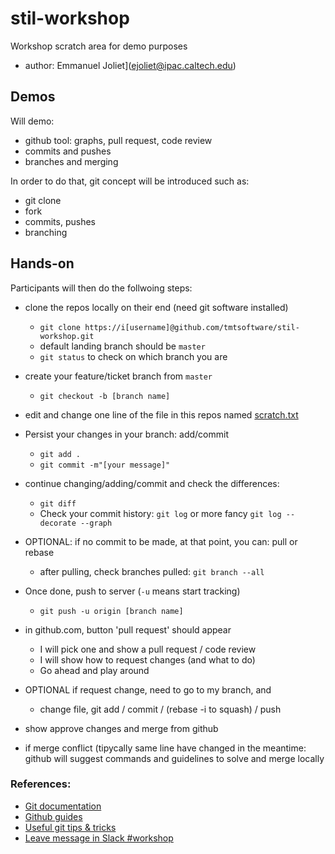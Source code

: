 # stil-workshop
Workshop scratch area for demo purposes

* author: Emmanuel Joliet](ejoliet@ipac.caltech.edu)

## Demos

Will demo:

* github tool: graphs, pull request, code review
* commits and pushes
* branches and merging

In order to do that, git concept will be introduced such as:

* git clone
* fork
* commits, pushes
* branching

## Hands-on

Participants will then do the follwoing steps:

* clone the repos locally on their end (need git software installed)
  * `git clone https://i[username]@github.com/tmtsoftware/stil-workshop.git`   
  * default landing branch should be `master`
   * `git status` to check on which branch you are

* create your feature/ticket branch from `master` 
  * `git checkout -b [branch name]`
* edit and change one line of the file in this repos named [scratch.txt](scratch.txt)
* Persist your changes in your branch: add/commit
  * `git add .`
  * `git commit -m"[your message]"`
* continue changing/adding/commit and check the differences:
  * `git diff`
  * Check your commit history: `git log` or more fancy `git log --decorate --graph`

* OPTIONAL: if no commit to be made, at that point, you can: pull or rebase
  * after pulling, check branches pulled: `git branch --all`

* Once done, push to server (`-u` means start tracking)
  * `git push -u origin [branch name]`

* in github.com, button 'pull request' should appear
  * I will pick one and show a pull request / code review
  * I will show how to request changes (and what to do)
  * Go ahead and play around

* OPTIONAL if request change, need to go to my branch, and
  * change file, git add / commit / (rebase -i to squash) / push

* show approve changes and merge from github

* if merge conflict (tipycally same line have changed in the meantime: github will suggest commands and guidelines to solve and merge locally

### References:

* [Git documentation](https://git-scm.com/docs)
* [Github guides](https://guides.github.com)
* [Useful git tips & tricks](https://git-scm.com/book/en/v1/Git-Basics-Tips-and-Tricks)
* [Leave message in Slack #workshop](https://tmt-stil.slack.com/messages/C4JV40FRD)

